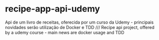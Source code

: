 # recipe-app-api-udemy
Api de um livro de receitas, oferecida por um curso da Udemy - principais novidades serão utilização de Docker e TDD /// Recipe api project, offered by a udemy course - main news are docker usage and TDD
